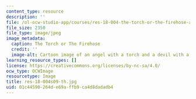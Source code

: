 ```yaml
---
content_type: resource
description: ''
file: /ol-ocw-studio-app/courses/res-18-004-the-torch-or-the-firehose-a-guide-to-section-teaching-spring-2009/01c44590264de69affb9ca4d8dadadb4_res-18-004s09-th.jpg
file_size: 2350
file_type: image/jpeg
image_metadata:
  caption: The Torch or The Firehose
  credit: ''
  image-alt: Cartoon image of an angel with a torch and a devil with a hose.
learning_resource_types: []
license: https://creativecommons.org/licenses/by-nc-sa/4.0/
ocw_type: OCWImage
resourcetype: Image
title: res-18-004s09-th.jpg
uid: 01c44590-264d-e69a-ffb9-ca4d8dadadb4
---
```

